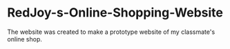 # RedJoy-s-Online-Shopping-Website

The website was created to make a prototype website of my classmate's online shop.
